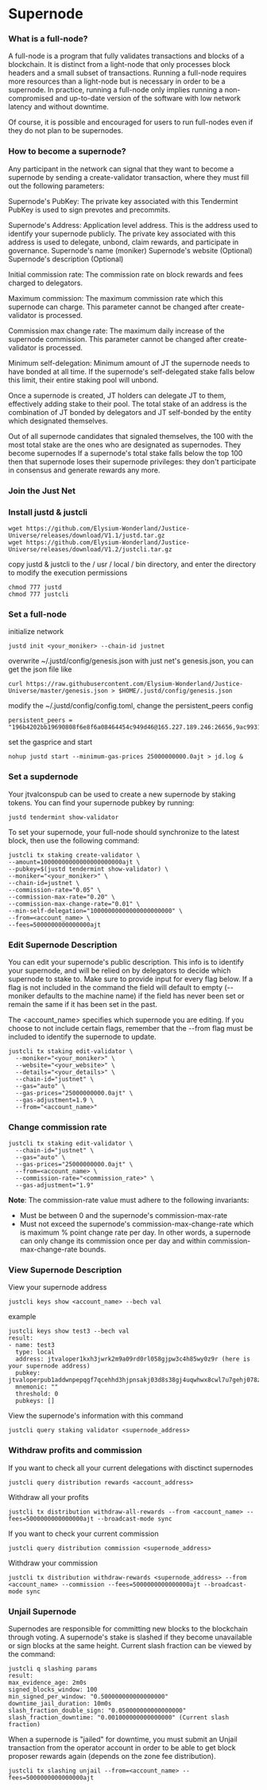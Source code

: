 # Supernode

### What is a full-node?
A full-node is a program that fully validates transactions and blocks of a blockchain. It is distinct from a light-node that only processes block headers and a small subset of transactions. Running a full-node requires more resources than a light-node but is necessary in order to be a supernode. In practice, running a full-node only implies running a non-compromised and up-to-date version of the software with low network latency and without downtime.

Of course, it is possible and encouraged for users to run full-nodes even if they do not plan to be supernodes.

### How to become a supernode?
Any participant in the network can signal that they want to become a supernode by sending a create-validator transaction, where they must fill out the following parameters:

Supernode's PubKey: The private key associated with this Tendermint PubKey is used to sign prevotes and precommits. 

Supernode's Address: Application level address. This is the address used to identify your supernode publicly. The private key associated with this address is used to delegate, unbond, claim rewards, and participate in governance.
Supernode's name (moniker)
Supernode's website (Optional)
Supernode's description (Optional)

Initial commission rate: The commission rate on block rewards and fees charged to delegators.

Maximum commission: The maximum commission rate which this supernode can charge. This parameter cannot be changed after create-validator is processed.

Commission max change rate: The maximum daily increase of the supernode  commission. This parameter cannot be changed after create-validator is processed.

Minimum self-delegation: Minimum amount of JT the supernode needs to have bonded at all time. If the supernode's self-delegated stake falls below this limit, their entire staking pool will unbond.

Once a supernode is created, JT holders can delegate JT to them, effectively adding stake to their pool. The total stake of an address is the combination of JT bonded by delegators and JT self-bonded by the entity which designated themselves.

Out of all supernode candidates that signaled themselves, the 100 with the most total stake are the ones who are designated as supernodes. They become supernodes If a supernode's total stake falls below the top 100 then that supernode loses their supernode privileges: they don't participate in consensus and generate rewards any more.

### Join the Just Net

### Install justd & justcli
```
wget https://github.com/Elysium-Wonderland/Justice-Universe/releases/download/V1.1/justd.tar.gz
wget https://github.com/Elysium-Wonderland/Justice-Universe/releases/download/V1.2/justcli.tar.gz
```
copy justd & justcli to the / usr / local / bin directory, and enter the directory to modify the execution permissions
```
chmod 777 justd
chmod 777 justcli
```

### Set a full-node
initialize network
```
justd init <your_moniker> --chain-id justnet
```
overwrite ~/.justd/config/genesis.json with just net's genesis.json, you can get the json file like
```
curl https://raw.githubusercontent.com/Elysium-Wonderland/Justice-Universe/master/genesis.json > $HOME/.justd/config/genesis.json
```
modify the ~/.justd/config/config.toml, change the persistent_peers config
```
persistent_peers = "196b4202bb19690808f6e8f6a08464454c949d46@165.227.189.246:26656,9ac993102af9256dc44d9bb3e2e6d59bd8bbef66@157.245.215.213:26656,f3151e9e52dfe96788def701016f017dbb8189be@47.244.49.18:26656"
```
set the gasprice and start
```
nohup justd start --minimum-gas-prices 25000000000.0ajt > jd.log &
```

### Set a supdernode
Your jtvalconspub can be used to create a new supernode by staking tokens. You can find your supernode pubkey by running:
```
justd tendermint show-validator
```
To set your supernode, your full-node should synchronize to the latest block, then use the following command:
```
justcli tx staking create-validator \
--amount=10000000000000000000000ajt \
--pubkey=$(justd tendermint show-validator) \
--moniker="<your_moniker>" \
--chain-id=justnet \
--commission-rate="0.05" \
--commission-max-rate="0.20" \
--commission-max-change-rate="0.01" \
--min-self-delegation="10000000000000000000000" \
--from=<account_name> \
--fees=5000000000000000ajt
```

### Edit Supernode Description
You can edit your supernode's public description. This info is to identify your supernode, and will be relied on by delegators to decide which supernode to stake to. Make sure to provide input for every flag below. If a flag is not included in the command the field will default to empty (--moniker defaults to the machine name) if the field has never been set or remain the same if it has been set in the past.

The <account_name> specifies which supernode you are editing. If you choose to not include certain flags, remember that the --from flag must be included to identify the supernode to update.

```
justcli tx staking edit-validator \
  --moniker="<your_moniker>" \
  --website="<your_website>" \
  --details="<your_details>" \
  --chain-id="justnet" \
  --gas="auto" \
  --gas-prices="25000000000.0ajt" \
  --gas-adjustment=1.9 \
  --from="<account_name>"
```

### Change commission rate
```
justcli tx staking edit-validator \
  --chain-id="justnet" \
  --gas="auto" \
  --gas-prices="25000000000.0ajt" \
  --from=<account_name> \
  --commission-rate="<commission_rate>" \
  --gas-adjustment="1.9"
```
**Note**: The commission-rate value must adhere to the following invariants:
- Must be between 0 and the supernode's commission-max-rate
- Must not exceed the supernode's commission-max-change-rate which is maximum % point change rate per day. In other words, a supernode can only change its commission once per day and within commission-max-change-rate bounds.


### View Supernode Description
View your supernode address
```
justcli keys show <account_name> --bech val
```
example
```
justcli keys show test3 --bech val 
result:
- name: test3
  type: local
  address: jtvaloper1kxh3jwrk2m9a09rd0rl058gjpw3c4h85wy0z9r (here is your supernode address)
  pubkey: jtvaloperpub1addwnpepqgf7qcehhd3hjpnsakj03d8s38gj4uqwhwx8cwl7u7gehj078zh8v2c8q4f
  mnemonic: ""
  threshold: 0
  pubkeys: []
```
View the supernode's information with this command
```
justcli query staking validator <supernode_address>
```
### Withdraw profits and commission
If you want to check all your current delegations with disctinct supernodes
```
justcli query distribution rewards <account_address>
```
Withdraw all your profits
```
justcli tx distribution withdraw-all-rewards --from <account_name> --fees=5000000000000000ajt --broadcast-mode sync
```
If you want to check your current commission
```
justcli query distribution commission <supernode_address>
```
Withdraw your commission
```
justcli tx distribution withdraw-rewards <supernode_address> --from <account_name> --commission --fees=5000000000000000ajt --broadcast-mode sync
```

### Unjail Supernode
Supernodes are responsible for committing new blocks to the blockchain through voting. A supernode's stake is slashed if they become unavailable or sign blocks at the same height. Current slash fraction can be viewed by the command:
```
justcli q slashing params
result:
max_evidence_age: 2m0s
signed_blocks_window: 100
min_signed_per_window: "0.500000000000000000"
downtime_jail_duration: 10m0s
slash_fraction_double_sign: "0.050000000000000000"
slash_fraction_downtime: "0.001000000000000000" (Current slash fraction)
```

When a supernode is "jailed" for downtime, you must submit an Unjail transaction from the operator account in order to be able to get block proposer rewards again (depends on the zone fee distribution).
```
justcli tx slashing unjail --from=<account_name> --fees=5000000000000000ajt
```
